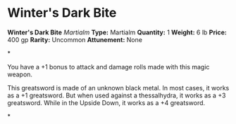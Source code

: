 # Winter's Dark Bite

**Winter's Dark Bite**
_Martialm_
**Type:** Martialm
**Quantity:** 1
**Weight:** 6 lb
**Price:** 400 gp
**Rarity:** Uncommon
**Attunement:** None

*<p>You have a +1 bonus to attack and damage rolls made with this magic weapon.

This greatsword is made of an unknown black metal. In most cases, it works as a +1 greatsword. But when used against a thessalhydra, it works as a +3 greatsword. While in the Upside Down, it works as a +4 greatsword.</p>*